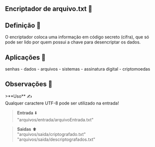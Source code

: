 ## Encriptador de arquivo.txt 📜

<h2>Definição 🗿</h2>
O encriptador coloca uma informação em código secreto (cifra), que só pode ser lido por quem possui a chave para desencriptar os dados.

<h2>Aplicações 📎</h2>
senhas - dados - arquivos - sistemas - assinatura digital - criptomoedas

<h2>Observações 👀</h2>
>**Uso** ✍️<br>
Qualquer caractere UTF-8 pode ser utilizado na entrada!<br>

>**Entrada** ⬇️ <br>
"arquivos/entrada/arquivoEntrada.txt"<br>

>**Saidas** ⬆️<br>
"arquivos/saida/criptografado.txt"<br>
"arquivos/saida/descriptografados.txt"


